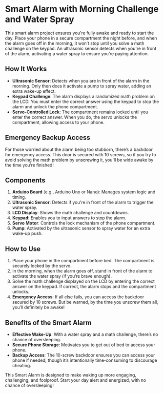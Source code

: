 # Smart Alarm with Morning Challenge and Water Spray

This smart alarm project ensures you're fully awake and ready to start the day. Place your phone in a secure compartment the night before, and when the alarm goes off in the morning, it won’t stop until you solve a math challenge on the keypad. An ultrasonic sensor detects when you're in front of the alarm, activating a water spray to ensure you’re paying attention.

## How It Works

- **Ultrasonic Sensor**: Detects when you are in front of the alarm in the morning. Only then does it activate a pump to spray water, adding an extra wake-up effect.
- **Keypad Challenge**: The alarm displays a randomized math problem on the LCD. You must enter the correct answer using the keypad to stop the alarm and unlock the phone compartment.
- **Servo-Controlled Lock**: The compartment remains locked until you enter the correct answer. When you do, the servo unlocks the compartment, allowing access to your phone.

## Emergency Backup Access

For those worried about the alarm being too stubborn, there’s a backdoor for emergency access. This door is secured with 10 screws, so if you try to avoid solving the math problem by unscrewing it, you'll be wide awake by the time you’re finished!

## Components

1. **Arduino Board** (e.g., Arduino Uno or Nano): Manages system logic and timing.
2. **Ultrasonic Sensor**: Detects if you're in front of the alarm to trigger the water spray.
3. **LCD Display**: Shows the math challenge and countdowns.
4. **Keypad**: Enables you to input answers to stop the alarm.
5. **Servo Motor**: Controls the lock mechanism of the phone compartment.
6. **Pump**: Activated by the ultrasonic sensor to spray water for an extra wake-up push.

## How to Use

1. Place your phone in the compartment before bed. The compartment is securely locked by the servo.
2. In the morning, when the alarm goes off, stand in front of the alarm to activate the water spray (if you’re brave enough).
3. Solve the math challenge displayed on the LCD by entering the correct answer on the keypad. If correct, the alarm stops and the compartment unlocks.
4. **Emergency Access**: If all else fails, you can access the backdoor secured by 10 screws. But be warned, by the time you unscrew them all, you’ll definitely be awake!

## Benefits of the Smart Alarm

- **Effective Wake-Up**: With a water spray and a math challenge, there’s no chance of oversleeping.
- **Secure Phone Storage**: Motivates you to get out of bed to access your phone.
- **Backup Access**: The 10-screw backdoor ensures you can access your phone if needed, though it’s intentionally time-consuming to discourage cheating.

This Smart Alarm is designed to make waking up more engaging, challenging, and foolproof. Start your day alert and energized, with no chance of oversleeping!
